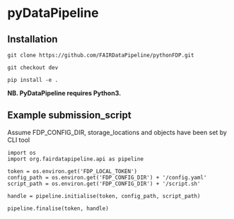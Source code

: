 # pyDataPipeline

## Installation

```
git clone https://github.com/FAIRDataPipeline/pythonFDP.git

git checkout dev

pip install -e .
```
**NB. PyDataPipeline requires Python3.**

## Example submission_script

Assume FDP_CONFIG_DIR, storage_locations and objects have been set by CLI tool

```
import os
import org.fairdatapipeline.api as pipeline

token = os.environ.get('FDP_LOCAL_TOKEN')
config_path = os.environ.get('FDP_CONFIG_DIR') + '/config.yaml'
script_path = os.environ.get('FDP_CONFIG_DIR') + '/script.sh'

handle = pipeline.initialise(token, config_path, script_path)

pipeline.finalise(token, handle)

```
